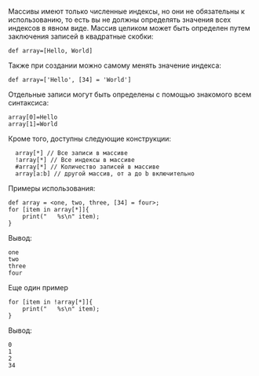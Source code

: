 Массивы имеют только численные индексы, но они не обязательны к использованию,
то есть вы не должны определять значения всех индексов в явном виде.
Массив целиком может быть определен путем заключения записей в квадратные скобки:

`def array=[Hello, World]`
    
 Также при создании можно самому менять значение индекса:
 
`def array=['Hello', [34] = 'World']`
    
Отдельные записи могут быть определены с помощью знакомого всем синтаксиса:
```
array[0]=Hello
array[1]=World
```

Кроме того, доступны следующие конструкции:
```
  array[*] // Все записи в массиве
  !array[*] // Все индексы в массиве
  #array[*] // Количество записей в массиве
  array[a:b] // другой массив, от а до b включительно
```

Примеры использования:
```
def array = <one, two, three, [34] = four>;
for [item in array[*]]{
    print("   %s\n" item);
}
```
Вывод:
```
one
two
three
four
```

Еще один пример
```
for [item in !array[*]]{
    print("   %s\n" item);
}
```
Вывод:
```
0
1
2
34
```